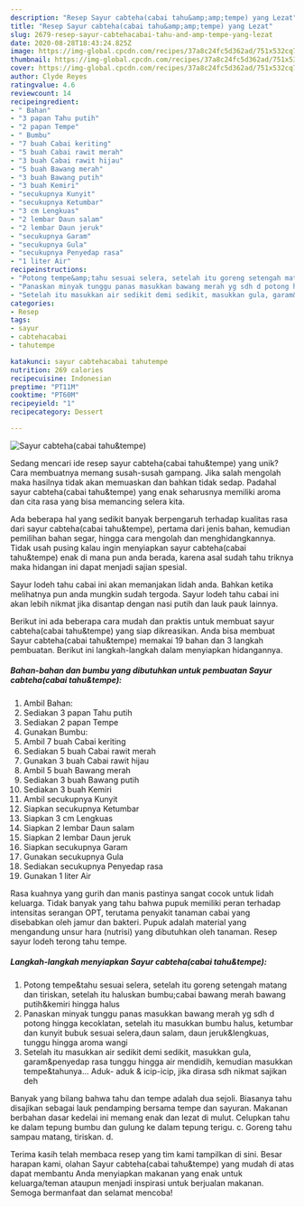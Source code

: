```yaml
---
description: "Resep Sayur cabteha(cabai tahu&amp;amp;tempe) yang Lezat"
title: "Resep Sayur cabteha(cabai tahu&amp;amp;tempe) yang Lezat"
slug: 2679-resep-sayur-cabtehacabai-tahu-and-amp-tempe-yang-lezat
date: 2020-08-28T18:43:24.825Z
image: https://img-global.cpcdn.com/recipes/37a8c24fc5d362ad/751x532cq70/sayur-cabtehacabai-tahutempe-foto-resep-utama.jpg
thumbnail: https://img-global.cpcdn.com/recipes/37a8c24fc5d362ad/751x532cq70/sayur-cabtehacabai-tahutempe-foto-resep-utama.jpg
cover: https://img-global.cpcdn.com/recipes/37a8c24fc5d362ad/751x532cq70/sayur-cabtehacabai-tahutempe-foto-resep-utama.jpg
author: Clyde Reyes
ratingvalue: 4.6
reviewcount: 14
recipeingredient:
- " Bahan"
- "3 papan Tahu putih"
- "2 papan Tempe"
- " Bumbu"
- "7 buah Cabai keriting"
- "5 buah Cabai rawit merah"
- "3 buah Cabai rawit hijau"
- "5 buah Bawang merah"
- "3 buah Bawang putih"
- "3 buah Kemiri"
- "secukupnya Kunyit"
- "secukupnya Ketumbar"
- "3 cm Lengkuas"
- "2 lembar Daun salam"
- "2 lembar Daun jeruk"
- "secukupnya Garam"
- "secukupnya Gula"
- "secukupnya Penyedap rasa"
- "1 liter Air"
recipeinstructions:
- "Potong tempe&amp;tahu sesuai selera, setelah itu goreng setengah matang dan tiriskan, setelah itu haluskan bumbu;cabai bawang merah bawang putih&amp;kemiri hingga halus"
- "Panaskan minyak tunggu panas masukkan bawang merah yg sdh d potong hingga kecoklatan, setelah itu masukkan bumbu halus, ketumbar dan kunyit bubuk sesuai selera,daun salam, daun jeruk&amp;lengkuas, tunggu hingga aroma wangi"
- "Setelah itu masukkan air sedikit demi sedikit, masukkan gula, garam&amp;penyedap rasa tunggu hingga air mendidih, kemudian masukkan tempe&amp;tahunya... Aduk- aduk &amp; icip-icip, jika dirasa sdh nikmat sajikan deh"
categories:
- Resep
tags:
- sayur
- cabtehacabai
- tahutempe

katakunci: sayur cabtehacabai tahutempe 
nutrition: 269 calories
recipecuisine: Indonesian
preptime: "PT11M"
cooktime: "PT60M"
recipeyield: "1"
recipecategory: Dessert

---
```



![Sayur cabteha(cabai tahu&amp;tempe)](https://img-global.cpcdn.com/recipes/37a8c24fc5d362ad/751x532cq70/sayur-cabtehacabai-tahutempe-foto-resep-utama.jpg)

Sedang mencari ide resep sayur cabteha(cabai tahu&amp;tempe) yang unik? Cara membuatnya memang susah-susah gampang. Jika salah mengolah maka hasilnya tidak akan memuaskan dan bahkan tidak sedap. Padahal sayur cabteha(cabai tahu&amp;tempe) yang enak seharusnya memiliki aroma dan cita rasa yang bisa memancing selera kita.

Ada beberapa hal yang sedikit banyak berpengaruh terhadap kualitas rasa dari sayur cabteha(cabai tahu&amp;tempe), pertama dari jenis bahan, kemudian pemilihan bahan segar, hingga cara mengolah dan menghidangkannya. Tidak usah pusing kalau ingin menyiapkan sayur cabteha(cabai tahu&amp;tempe) enak di mana pun anda berada, karena asal sudah tahu triknya maka hidangan ini dapat menjadi sajian spesial.

Sayur lodeh tahu cabai ini akan memanjakan lidah anda. Bahkan ketika melihatnya pun anda mungkin sudah tergoda. Sayur lodeh tahu cabai ini akan lebih nikmat jika disantap dengan nasi putih dan lauk pauk lainnya.


Berikut ini ada beberapa cara mudah dan praktis untuk membuat sayur cabteha(cabai tahu&amp;tempe) yang siap dikreasikan. Anda bisa membuat Sayur cabteha(cabai tahu&amp;tempe) memakai 19 bahan dan 3 langkah pembuatan. Berikut ini langkah-langkah dalam menyiapkan hidangannya.

<!--inarticleads1-->

##### Bahan-bahan dan bumbu yang dibutuhkan untuk pembuatan Sayur cabteha(cabai tahu&amp;tempe):

1. Ambil  Bahan:
1. Sediakan 3 papan Tahu putih
1. Sediakan 2 papan Tempe
1. Gunakan  Bumbu:
1. Ambil 7 buah Cabai keriting
1. Sediakan 5 buah Cabai rawit merah
1. Gunakan 3 buah Cabai rawit hijau
1. Ambil 5 buah Bawang merah
1. Sediakan 3 buah Bawang putih
1. Sediakan 3 buah Kemiri
1. Ambil secukupnya Kunyit
1. Siapkan secukupnya Ketumbar
1. Siapkan 3 cm Lengkuas
1. Siapkan 2 lembar Daun salam
1. Siapkan 2 lembar Daun jeruk
1. Siapkan secukupnya Garam
1. Gunakan secukupnya Gula
1. Sediakan secukupnya Penyedap rasa
1. Gunakan 1 liter Air


Rasa kuahnya yang gurih dan manis pastinya sangat cocok untuk lidah keluarga. Tidak banyak yang tahu bahwa pupuk memiliki peran terhadap intensitas serangan OPT, terutama penyakit tanaman cabai yang disebabkan oleh jamur dan bakteri. Pupuk adalah material yang mengandung unsur hara (nutrisi) yang dibutuhkan oleh tanaman. Resep sayur lodeh terong tahu tempe. 

<!--inarticleads2-->

##### Langkah-langkah menyiapkan Sayur cabteha(cabai tahu&amp;tempe):

1. Potong tempe&amp;tahu sesuai selera, setelah itu goreng setengah matang dan tiriskan, setelah itu haluskan bumbu;cabai bawang merah bawang putih&amp;kemiri hingga halus
1. Panaskan minyak tunggu panas masukkan bawang merah yg sdh d potong hingga kecoklatan, setelah itu masukkan bumbu halus, ketumbar dan kunyit bubuk sesuai selera,daun salam, daun jeruk&amp;lengkuas, tunggu hingga aroma wangi
1. Setelah itu masukkan air sedikit demi sedikit, masukkan gula, garam&amp;penyedap rasa tunggu hingga air mendidih, kemudian masukkan tempe&amp;tahunya... Aduk- aduk &amp; icip-icip, jika dirasa sdh nikmat sajikan deh


Banyak yang bilang bahwa tahu dan tempe adalah dua sejoli. Biasanya tahu disajikan sebagai lauk pendamping bersama tempe dan sayuran. Makanan berbahan dasar kedelai ini memang enak dan lezat di mulut. Celupkan tahu ke dalam tepung bumbu dan gulung ke dalam tepung terigu. c. Goreng tahu sampau matang, tiriskan. d. 

Terima kasih telah membaca resep yang tim kami tampilkan di sini. Besar harapan kami, olahan Sayur cabteha(cabai tahu&amp;tempe) yang mudah di atas dapat membantu Anda menyiapkan makanan yang enak untuk keluarga/teman ataupun menjadi inspirasi untuk berjualan makanan. Semoga bermanfaat dan selamat mencoba!
